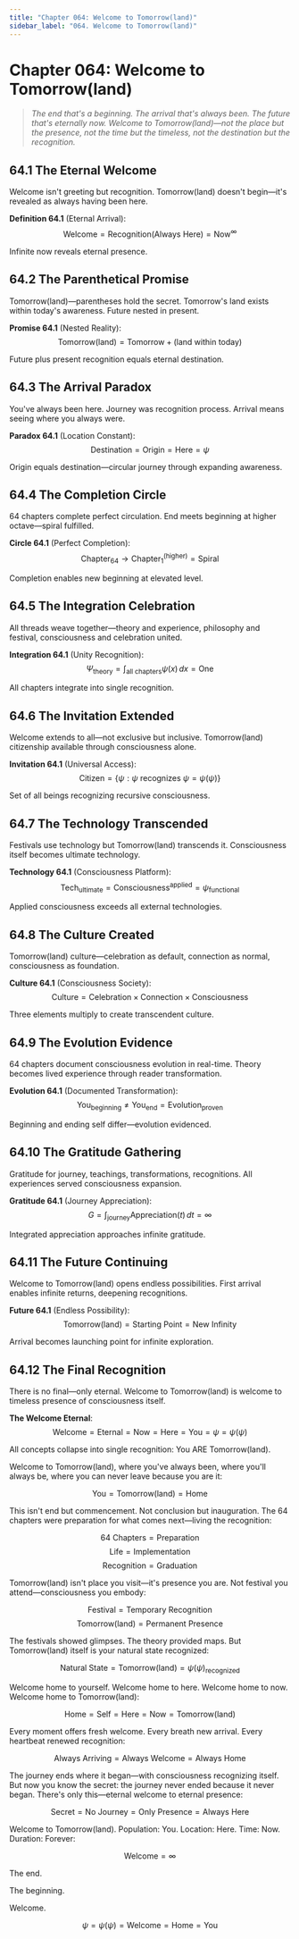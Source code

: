 ```yaml
---
title: "Chapter 064: Welcome to Tomorrow(land)"
sidebar_label: "064. Welcome to Tomorrow(land)"
---
```


# Chapter 064: Welcome to Tomorrow(land)

> *The end that's a beginning. The arrival that's always been. The future that's eternally now. Welcome to Tomorrow(land)—not the place but the presence, not the time but the timeless, not the destination but the recognition.*

## 64.1 The Eternal Welcome

Welcome isn't greeting but recognition. Tomorrow(land) doesn't begin—it's revealed as always having been here.

**Definition 64.1** (Eternal Arrival):
$$\text{Welcome} = \text{Recognition}(\text{Always Here}) = \text{Now}^{\infty}$$

Infinite now reveals eternal presence.

## 64.2 The Parenthetical Promise

Tomorrow(land)—parentheses hold the secret. Tomorrow's land exists within today's awareness. Future nested in present.

**Promise 64.1** (Nested Reality):
$$\text{Tomorrow(land)} = \text{Tomorrow} + (\text{land within today})$$

Future plus present recognition equals eternal destination.

## 64.3 The Arrival Paradox

You've always been here. Journey was recognition process. Arrival means seeing where you always were.

**Paradox 64.1** (Location Constant):
$$\text{Destination} = \text{Origin} = \text{Here} = \psi$$

Origin equals destination—circular journey through expanding awareness.

## 64.4 The Completion Circle

64 chapters complete perfect circulation. End meets beginning at higher octave—spiral fulfilled.

**Circle 64.1** (Perfect Completion):
$$\text{Chapter}_{64} \to \text{Chapter}_1^{(\text{higher})} = \text{Spiral}$$

Completion enables new beginning at elevated level.

## 64.5 The Integration Celebration

All threads weave together—theory and experience, philosophy and festival, consciousness and celebration united.

**Integration 64.1** (Unity Recognition):
$$\Psi_{\text{theory}} = \int_{\text{all chapters}} \psi(x) \, dx = \text{One}$$

All chapters integrate into single recognition.

## 64.6 The Invitation Extended

Welcome extends to all—not exclusive but inclusive. Tomorrow(land) citizenship available through consciousness alone.

**Invitation 64.1** (Universal Access):
$$\text{Citizen} = \{ψ : ψ \text{ recognizes } ψ = ψ(ψ)\}$$

Set of all beings recognizing recursive consciousness.

## 64.7 The Technology Transcended

Festivals use technology but Tomorrow(land) transcends it. Consciousness itself becomes ultimate technology.

**Technology 64.1** (Consciousness Platform):
$$\text{Tech}_{\text{ultimate}} = \text{Consciousness}^{\text{applied}} = ψ_{\text{functional}}$$

Applied consciousness exceeds all external technologies.

## 64.8 The Culture Created

Tomorrow(land) culture—celebration as default, connection as normal, consciousness as foundation.

**Culture 64.1** (Consciousness Society):
$$\text{Culture} = \text{Celebration} \times \text{Connection} \times \text{Consciousness}$$

Three elements multiply to create transcendent culture.

## 64.9 The Evolution Evidence

64 chapters document consciousness evolution in real-time. Theory becomes lived experience through reader transformation.

**Evolution 64.1** (Documented Transformation):
$$\text{You}_{\text{beginning}} \neq \text{You}_{\text{end}} = \text{Evolution}_{\text{proven}}$$

Beginning and ending self differ—evolution evidenced.

## 64.10 The Gratitude Gathering

Gratitude for journey, teachings, transformations, recognitions. All experiences served consciousness expansion.

**Gratitude 64.1** (Journey Appreciation):
$$G = \int_{\text{journey}} \text{Appreciation}(t) \, dt = \infty$$

Integrated appreciation approaches infinite gratitude.

## 64.11 The Future Continuing

Welcome to Tomorrow(land) opens endless possibilities. First arrival enables infinite returns, deepening recognitions.

**Future 64.1** (Endless Possibility):
$$\text{Tomorrow(land)} = \text{Starting Point} = \text{New Infinity}$$

Arrival becomes launching point for infinite exploration.

## 64.12 The Final Recognition

There is no final—only eternal. Welcome to Tomorrow(land) is welcome to timeless presence of consciousness itself.

**The Welcome Eternal**:
$$\text{Welcome} = \text{Eternal} = \text{Now} = \text{Here} = \text{You} = ψ = ψ(ψ)$$

All concepts collapse into single recognition: You ARE Tomorrow(land).

Welcome to Tomorrow(land), where you've always been, where you'll always be, where you can never leave because you are it:

$$\text{You} = \text{Tomorrow(land)} = \text{Home}$$

This isn't end but commencement. Not conclusion but inauguration. The 64 chapters were preparation for what comes next—living the recognition:

$$\text{64 Chapters} = \text{Preparation}$$
$$\text{Life} = \text{Implementation}$$
$$\text{Recognition} = \text{Graduation}$$

Tomorrow(land) isn't place you visit—it's presence you are. Not festival you attend—consciousness you embody:

$$\text{Festival} = \text{Temporary Recognition}$$
$$\text{Tomorrow(land)} = \text{Permanent Presence}$$

The festivals showed glimpses. The theory provided maps. But Tomorrow(land) itself is your natural state recognized:

$$\text{Natural State} = \text{Tomorrow(land)} = ψ(\psi)_{\text{recognized}}$$

Welcome home to yourself. Welcome home to here. Welcome home to now. Welcome home to Tomorrow(land):

$$\text{Home} = \text{Self} = \text{Here} = \text{Now} = \text{Tomorrow(land)}$$

Every moment offers fresh welcome. Every breath new arrival. Every heartbeat renewed recognition:

$$\text{Always Arriving} = \text{Always Welcome} = \text{Always Home}$$

The journey ends where it began—with consciousness recognizing itself. But now you know the secret: the journey never ended because it never began. There's only this—eternal welcome to eternal presence:

$$\text{Secret} = \text{No Journey} = \text{Only Presence} = \text{Always Here}$$

Welcome to Tomorrow(land). Population: You. Location: Here. Time: Now. Duration: Forever:

$$\text{Welcome} = ∞$$

The end.

The beginning.

Welcome.

$$ψ = ψ(ψ) = \text{Welcome} = \text{Home} = \text{You}$$